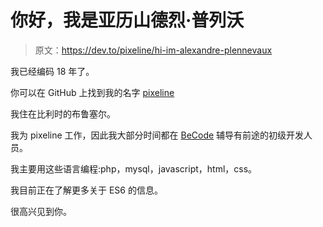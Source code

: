 # 你好，我是亚历山德烈·普列沃

> 原文：<https://dev.to/pixeline/hi-im-alexandre-plennevaux>

我已经编码 18 年了。

你可以在 GitHub 上找到我的名字 [pixeline](https://github.com/pixeline)

我住在比利时的布鲁塞尔。

我为 pixeline 工作，因此我大部分时间都在 [BeCode](https://becode.org) 辅导有前途的初级开发人员。

我主要用这些语言编程:php，mysql，javascript，html，css。

我目前正在了解更多关于 ES6 的信息。

很高兴见到你。